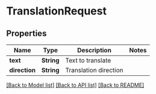 # TranslationRequest

## Properties
Name | Type | Description | Notes
------------ | ------------- | ------------- | -------------
**text** | **String** | Text to translate |
**direction** | **String** | Translation direction |

[[Back to Model list]](../README.md#documentation-for-models) [[Back to API list]](../README.md#documentation-for-api-endpoints) [[Back to README]](../README.md)
